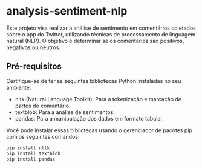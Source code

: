 # analysis-sentiment-nlp

Este projeto visa realizar a análise de sentimento em comentários coletados sobre o app do Twitter, utilizando técnicas de processamento de linguagem natural (NLP). O objetivo é determinar se os comentários são positivos, negativos ou neutros.

## Pré-requisitos
Certifique-se de ter as seguintes bibliotecas Python instaladas no seu ambiente:

- nltk (Natural Language Toolkit): Para a tokenização e marcação de partes do comentário.
- textblob: Para a análise de sentimentos.
- pandas: Para a manipulação dos dados em formato tabular.

Você pode instalar essas bibliotecas usando o gerenciador de pacotes pip com os seguintes comandos:

```sh
pip install nltk
pip install textblob
pip install pandas
```

